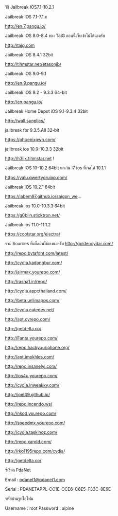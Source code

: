 วิธี Jailbreak IOS7.1-10.2.1

Jailbreak  iOS 7.1-7.1.x

http://en.7.pangu.io/


Jailbreak  iOS 8.0-8.4 ของ TaiG ตอนนี้เว็บเข้าไม่ได้นะครับ

http://taig.com


Jailbreak  iOS 8.4.1 32bit 

http://tihmstar.net/etasonjb/


Jailbreak  iOS 9.0-9.1

http://en.9.pangu.io/


Jailbreak iOS 9.2 - 9.3.3 64-bit

http://en.pangu.io/


Jailbreak Home Depot  iOS 9.1-9.3.4 32bit

http://wall.supplies/


jailbreak for 9.3.5.All 32-bit

https://phoenixpwn.com/ 


jailbreak ios 10.0-10.3.3 32bit

http://h3lix.tihmstar.net  !   


Jailbreak IOS 10-10.2 64bit ยกเว้น  I7 ios ที่เจลได้ 10.1.1

https://yalu.qwertyoruiop.com/ 


Jailbreak IOS 10.2.1 64bit

https://iabem97.github.io/saigon_we...


Jailbreak ios 10.0-10.3.3 64bit

https://g0blin.sticktron.net/ 


Jailbreak ios 11.0-11.1.2

https://coolstar.org/electra/ 




รวม Sources ที่แอ็ดมินใช้เองนะครับ
http://goldencydai.com/

http://repo.bytafont.com/latest/

http://cydia.kadongbur.com/

http://airmax.yourepo.com/

http://rasha1.in/repo/

http://cydia.appcthailand.com/

http://beta.unlimapps.com/

http://cydia.cutedev.net/

http://apt.cyrepo.com/

http://getdelta.co/

http://Fanta.yourepo.com/

http://repo.hackyouriphone.org/

http://apt.imokhles.com/

http://repo.insanelyi.com/

http://ios4u.yourepo.com/

http://cydia.lnweakky.com/

http://joel49.github.io/

http://repo.incendo.ws/

http://nkod.yourepo.com/

http://speedmx.yourepo.com/

http://cydia.taskinoz.com/

http://repo.xarold.com/

http://rko1195repo.com/cydia/

http://getdelta.co/


ซีเรียล PdaNet

Email : pdanet1@pdanet1.com

Serial : PDANETAPPL-CC1E-CCE6-C6E5-F33C-8E6E


รหัสผ่านรูทไอโฟน

Username : root
Password : alpine 
